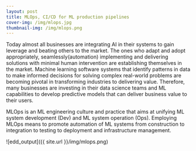 ```yaml
---
layout: post
title: MLOps, CI/CD for ML production pipelines 
cover-img: /img/mlops.jpg
thumbnail-img: /img/mlops.png
---
```


Today almost all businesses are integrating AI in their systems to gain leverage and beating others to the market. The ones who adapt and adopt appropriately, seamlessly(automation) implementing and delivering solutions with minimal human intervention are establishing themselves in the market. Machine learning software systems that identify patterns in data to make informed decisions for solving complex real-world problems are becoming pivotal in transforming industries to delivering value. Therefore, many businesses are investing in their data science teams and ML capabilities to develop predictive models that can deliver business value to their users.  

MLOps is an ML engineering culture and practice that aims at unifying ML system development (Dev) and ML system operation (Ops). Employing MLOps means to promote automation of ML systems from construction to integration to testing to deployment and infrastructure management.  


![edd_output]({{ site.url }}/img/mlops.png)
